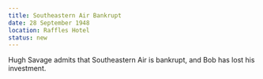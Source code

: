 ```yaml
---
title: Southeastern Air Bankrupt
date: 28 September 1948
location: Raffles Hotel
status: new
---
```


 Hugh Savage admits that Southeastern Air is bankrupt, and Bob has lost his investment. 
